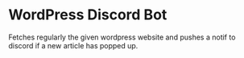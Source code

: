 # WordPress Discord Bot

Fetches regularly the given wordpress website and pushes a notif to discord if a new article has popped up.